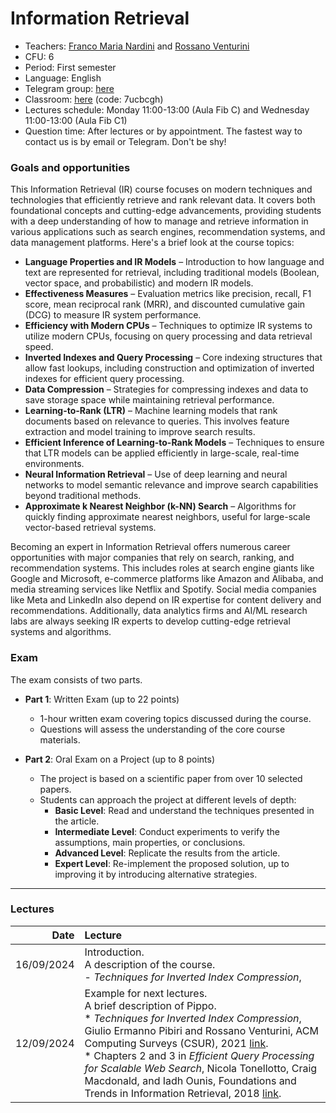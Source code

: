 # Information Retrieval

* Teachers: [Franco Maria Nardini](http://hpc.isti.cnr.it/~nardini/) and [Rossano Venturini](http://pages.di.unipi.it/rossano)
* CFU: 6
* Period: First semester
* Language: English
* Telegram group: [here](https://t.me/+h-ZRKyPTw_M1YmQ0)
* Classroom: [here](https://classroom.google.com/u/1/c/NjYxNTg1NzIyODc1)  (code: 7ucbcgh)
* Lectures schedule: Monday 11:00-13:00 (Aula Fib C) and Wednesday 11:00-13:00 (Aula Fib C1)
* Question time: After lectures or by appointment. The fastest way to contact us is by email or Telegram. Don't be shy!

### Goals and opportunities
This Information Retrieval (IR) course focuses on modern techniques and technologies that efficiently retrieve and rank relevant data. It covers both foundational concepts and cutting-edge advancements, providing students with a deep understanding of how to manage and retrieve information in various applications such as search engines, recommendation systems, and data management platforms. Here's a brief look at the course topics:

- **Language Properties and IR Models** – Introduction to how language and text are represented for retrieval, including traditional models (Boolean, vector space, and probabilistic) and modern IR models.
- **Effectiveness Measures** – Evaluation metrics like precision, recall, F1 score, mean reciprocal rank (MRR), and discounted cumulative gain (DCG) to measure IR system performance.
- **Efficiency with Modern CPUs** – Techniques to optimize IR systems to utilize modern CPUs, focusing on query processing and data retrieval speed.
- **Inverted Indexes and Query Processing** – Core indexing structures that allow fast lookups, including construction and optimization of inverted indexes for efficient query processing.
- **Data Compression** – Strategies for compressing indexes and data to save storage space while maintaining retrieval performance.
- **Learning-to-Rank (LTR)** – Machine learning models that rank documents based on relevance to queries. This involves feature extraction and model training to improve search results.
- **Efficient Inference of Learning-to-Rank Models** – Techniques to ensure that LTR models can be applied efficiently in large-scale, real-time environments.
- **Neural Information Retrieval** – Use of deep learning and neural networks to model semantic relevance and improve search capabilities beyond traditional methods.
- **Approximate k Nearest Neighbor (k-NN) Search** – Algorithms for quickly finding approximate nearest neighbors, useful for large-scale vector-based retrieval systems.

Becoming an expert in Information Retrieval offers numerous career opportunities with major companies that rely on search, ranking, and recommendation systems. This includes roles at search engine giants like Google and Microsoft, e-commerce platforms like Amazon and Alibaba, and media streaming services like Netflix and Spotify. Social media companies like Meta and LinkedIn also depend on IR expertise for content delivery and recommendations. Additionally, data analytics firms and AI/ML research labs are always seeking IR experts to develop cutting-edge retrieval systems and algorithms.

### Exam
The exam consists of two parts.

- **Part 1**: Written Exam (up to 22 points)
  - 1-hour written exam covering topics discussed during the course.
  - Questions will assess the understanding of the core course materials.

- **Part 2**: Oral Exam on a Project (up to 8 points)
  - The project is based on a scientific paper from over 10 selected papers.
  - Students can approach the project at different levels of depth:
    - **Basic Level**: Read and understand the techniques presented in the article.
    - **Intermediate Level**: Conduct experiments to verify the assumptions, main properties,  or conclusions.
    - **Advanced Level**: Replicate the results from the article.
    - **Expert Level**: Re-implement the proposed solution, up to improving it by introducing alternative strategies.

----
### Lectures

| Date | Lecture | 
| -------------: | :------------- |
| 16/09/2024 | Introduction.</br> A description of the course.<br>- *Techniques for Inverted Index Compression*, |
| 12/09/2024 | Example for next lectures.</br> A brief description of Pippo.<br>* *Techniques for Inverted Index Compression*, Giulio Ermanno Pibiri and Rossano Venturini, ACM Computing Surveys (CSUR), 2021 [link](https://pages.di.unipi.it/rossano/assets/pdf/papers/CSUR21.pdf).</br>* Chapters 2 and 3 in *Efficient Query Processing for Scalable Web Search*, Nicola Tonellotto, Craig Macdonald, and Iadh Ounis,  Foundations and Trends in Information Retrieval, 2018 [link](https://www.dcs.gla.ac.uk/~craigm/publications/fnt-efficient-query-processing.pdf).|
